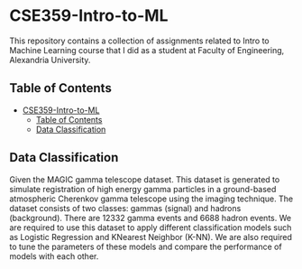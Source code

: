 # CSE359-Intro-to-ML

This repository contains a collection of assignments related to Intro to Machine Learning course that I did as a student at Faculty of Engineering, Alexandria University.
## Table of Contents

- [CSE359-Intro-to-ML](#cse359-intro-to-ml)
  - [Table of Contents](#table-of-contents)
  - [Data Classification](#data-classification)

## Data Classification
Given the MAGIC gamma telescope dataset. This dataset is generated to simulate registration of high energy gamma particles in a ground-based atmospheric Cherenkov gamma telescope using the imaging technique. The dataset consists of two classes: gammas (signal) and hadrons (background). There are 12332 gamma events and 6688 hadron events. We are required to use this dataset to apply different classification models such as Logistic Regression and KNearest Neighbor (K-NN). We are also required to tune the parameters of these models and compare the performance of models with each other.